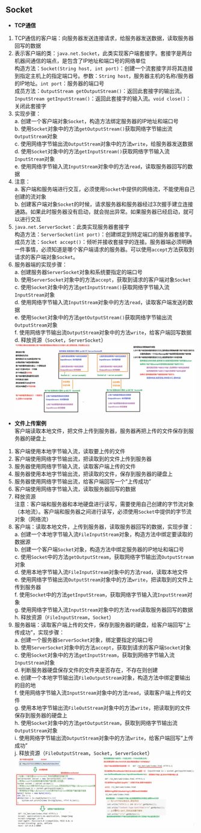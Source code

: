 ## Socket
- **TCP通信**  
1. TCP通信的客户端：向服务器发送连接请求，给服务器发送数据，读取服务器回写的数据  
2. 表示客户端的类：`java.net.Socket`，此类实现客户端套接字。套接字是两台机器间通信的端点，是包含了IP地址和端口号的网络单位  
构造方法：`Socket(String host, int port)`：创建一个流套接字并将其连接到指定主机上的指定端口号。参数：`String host`，服务器主机的名称/服务器的IP地址。`int port`：服务器的端口号  
成员方法：`OutputStream getOutputStream()`：返回此套接字的输出流。`InputStream getInputStream()`：返回此套接字的输入流。`void close()`：关闭此套接字
3. 实现步骤：  
a. 创建一个客户端对象`Socket`，构造方法绑定服务器的IP地址和端口号  
b. 使用`Socket`对象中的方法`getOutputStream()`获取网络字节输出流`OutputStream`对象  
c. 使用网络字节输出流`OutputStream`对象中的方法`write`，给服务器发送数据  
d. 使用`Socket`对象中的方法`getInputStream()`获取网络字节输入流`InputStream`对象  
e. 使用网络字节输入流`InputStream`对象中的方法`read`，读取服务器回写的数据  
4. 注意：  
a. 客户端和服务端进行交互，必须使用`Socket`中提供的网络流，不能使用自己创建的流对象  
b. 创建客户端对象`Socket`的时候，请求服务器和服务器经过3次握手建立连接通路。如果此时服务器没有启动，就会抛出异常。如果服务器已经启动，就可以进行交互
5. `java.net.ServerSocket`：此类实现服务器套接字  
构造方法：`ServerSocket(int port)`：创建绑定到特定端口的服务器套接字。  
成员方法：`Socket accept()`：倾听并接收套接字的连接。服务器端必须明确一件事情，必须知道是哪个客户端请求的服务器。可以使用`accept`方法获取到请求的客户端对象`Socket`。
6. 服务器端的实现步骤：    
a. 创建服务器`ServerSocket`对象和系统要指定的端口号  
b. 使用`ServerSocket`对象中的方法`accept`，获取到请求的客户端对象`Socket`  
c. 使用`Socket`对象中的方法`getInputStream()`获取网络字节输入流`InputStream`对象  
d. 使用网络字节输入流`InputStream`对象中的方法`read`，读取客户端发送的数据  
e. 使用`Socket`对象中的方法`getOutputStream()`获取网络字节输出流`OutputStream`对象  
f. 使用网络字节输出流`OutputStream`对象中的方法`write`，给客户端回写数据  
d. 释放资源（`Socket`，`ServerSocket`）
![](./Pics/Socket1.png)
- **文件上传案例**    
客户端读取本地文件，把文件上传到服务器，服务器再把上传的文件保存到服务器的硬盘上  
1. 客户端使用本地字节输入流，读取要上传的文件  
2. 客户端使用网络字节输出流，把读取到的文件上传到服务器  
3. 服务器使用网络字节输入流，读取客户端上传的文件 
4. 服务器使用本地字节输出流，把读取的文件，保存到服务器的硬盘上 
5. 服务器使用网络字节输出流，给客户端回写一个“上传成功”
6. 客户端使用网络字节输入流，读取服务器回写的数据
7. 释放资源  
注意：客户端和服务器和本地硬盘进行读写，需要使用自己创建的字节流对象（本地流）。客户端和服务器之间进行读写，必须使用`Socket`中提供的字节流对象（网络流）  
8. 客户端：读取本地文件，上传到服务器，读取服务器回写的数据，实现步骤：  
a. 创建一个本地字节输入流`FileInputStream`对象，构造方法中绑定要读取的数据源  
b. 创建一个客户端`Socket`对象，构造方法中绑定服务器的IP地址和端口号  
c. 使用`Socket`中的方法`getOutputStream`，获取网络字节输出流`OutputStream`对象  
d. 使用本地字节输入流`FileInputStream`对象中的方法`read`，读取本地文件  
e. 使用网络字节输出流`OutputStream`对象中的方法`write`，把读取到的文件上传到服务器  
f. 使用`Socket`中的方法`getInputStream`，获取网络字节输入流`InputStream`对象  
g. 使用网络字节输入流`InputStream`对象中的方法`read`读取服务器回写的数据  
h. 释放资源（`FileInputStream`，`Socket`）
9. 服务器端：读取客户端上传的文件，保存到服务器的硬盘，给客户端回写“上传成功”，实现步骤：  
a. 创建一个服务器`ServerSocket`对象，绑定要指定的端口号  
b. 使用`ServerSocket`对象中的方法`accept`，获取到请求的客户端`Socket`对象  
c. 使用`Socket`对象中的方法`getInputStream`，获取到网络字节输入流`InputStream`对象  
d. 判断服务器硬盘保存文件的文件夹是否存在，不存在则创建  
e. 创建一个本地字节输出流`FileOutputStream`对象，构造方法中绑定要输出的目的地  
f. 使用网络字节输入流`InputStream`对象中的方法`read`，读取客户端上传的文件  
g. 使用本地字节输出流`FileOutStream`对象中的方法`write`，把读取到的文件保存到服务器的硬盘上  
h. 使用`Socket`对象中的方法`getOutputStream`，获取到网络字节输出流`OutputStream`对象  
i. 使用网络字节输出流`OutputStream`对象中的方法`write`，给客户端回写“上传成功”  
j. 释放资源（`FileOutputStream`，`Socket`，`ServerSocket`）
![](./Pics/Socket2.png)
